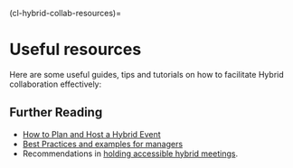 (cl-hybrid-collab-resources)=

# Useful resources

Here are some useful guides, tips and tutorials on how to facilitate Hybrid collaboration effectively:

## Further Reading

-  [How to Plan and Host a Hybrid Event](https://www.virtualtradeshowhosting.com/how-to-organize-a-successful-hybrid-event/)
- [Best Practices and examples for managers](https://getofficely.com/blog/host-better-hybrid-events-at-work-best-practices-and-examples-for-managers)
- Recommendations in [holding accessible hybrid meetings](https://raw.githack.com/w3c/apa/9c9109f52551b42e27f77a61b30415602df39565/remote-meetings/index.html#holding-accessible-hybrid-meetings).

<!-- IMPORTANT!

- Use this template to create your chapter's resources section. This is always the last part of your subchapter

BEFORE YOU GO

- Have a look at the Style Guide and the Maintaining Consistency chapters to ensure that you have followed the relevant recommendations on
  - Avoiding HTML
  - Consecutive headers
  - Labels and cross referencing
  - Latin abbreviations
  - References and citations
  - Title casing
  - Matching headers with reference in table of content

-->
